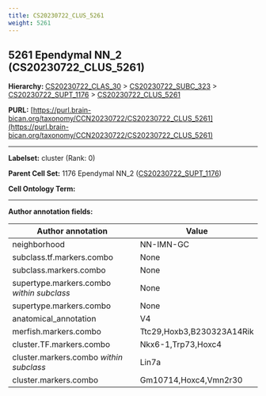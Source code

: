 ```yaml
---
title: CS20230722_CLUS_5261
weight: 5261
---
```

## 5261 Ependymal NN_2 (CS20230722_CLUS_5261)
<b>Hierarchy: </b>
[CS20230722_CLAS_30](../CS20230722_CLAS_30) >
[CS20230722_SUBC_323](../CS20230722_SUBC_323) >
[CS20230722_SUPT_1176](../CS20230722_SUPT_1176) >
[CS20230722_CLUS_5261](../CS20230722_CLUS_5261)

**PURL:** [https://purl.brain-bican.org/taxonomy/CCN20230722/CS20230722_CLUS_5261](https://purl.brain-bican.org/taxonomy/CCN20230722/CS20230722_CLUS_5261)

---


**Labelset:** cluster (Rank: 0)

**Parent Cell Set:** 1176 Ependymal NN_2 ([CS20230722_SUPT_1176](../CS20230722_SUPT_1176))



**Cell Ontology Term:** 

[MARKER GENES.]: #


---

[TRANSFERRED ANNOTATIONS.]: #


[AUTHOR ANNOTATION FIELDS.]: #


**Author annotation fields:**

| Author annotation | Value |
|-------------------|-------|
|neighborhood|NN-IMN-GC|
|subclass.tf.markers.combo|None|
|subclass.markers.combo|None|
|supertype.markers.combo _within subclass_|None|
|supertype.markers.combo|None|
|anatomical_annotation|V4|
|merfish.markers.combo|Ttc29,Hoxb3,B230323A14Rik|
|cluster.TF.markers.combo|Nkx6-1,Trp73,Hoxc4|
|cluster.markers.combo _within subclass_|Lin7a|
|cluster.markers.combo|Gm10714,Hoxc4,Vmn2r30|
